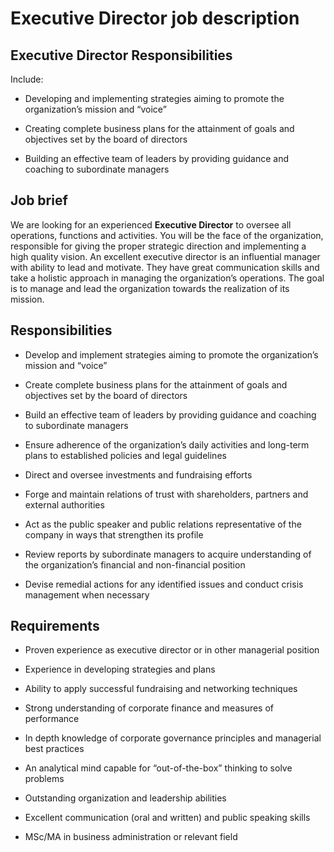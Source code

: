 # Executive Director job description


## Executive Director Responsibilities

Include:

* Developing and implementing strategies aiming to promote the organization’s mission and “voice”

* Creating complete business plans for the attainment of goals and objectives set by the board of directors

* Building an effective team of leaders by providing guidance and coaching to subordinate managers


## Job brief

We are looking for an experienced <b>Executive Director</b> to oversee all operations, functions and activities. You will be the face of the organization, responsible for giving the proper strategic direction and implementing a high quality vision.
An excellent executive director is an influential manager with ability to lead and motivate. They have great communication skills and take a holistic approach in managing the organization’s operations.
The goal is to manage and lead the organization towards the realization of its mission.


## Responsibilities

* Develop and implement strategies aiming to promote the organization’s mission and “voice”

* Create complete business plans for the attainment of goals and objectives set by the board of directors

* Build an effective team of leaders by providing guidance and coaching to subordinate managers

* Ensure adherence of the organization’s daily activities and long-term plans to established policies and legal guidelines

* Direct and oversee investments and fundraising efforts

* Forge and maintain relations of trust with shareholders, partners and external authorities

* Act as the public speaker and public relations representative of the company in ways that strengthen its profile

* Review reports by subordinate managers to acquire understanding of the organization’s financial and non-financial position

* Devise remedial actions for any identified issues and conduct crisis management when necessary


## Requirements

* Proven experience as executive director or in other managerial position

* Experience in developing strategies and plans

* Ability to apply successful fundraising and networking techniques

* Strong understanding of corporate finance and measures of performance

* In depth knowledge of corporate governance principles and managerial best practices

* An analytical mind capable for “out-of-the-box” thinking to solve problems

* Outstanding organization and leadership abilities

* Excellent communication (oral and written) and public speaking skills

* MSc/MA in business administration or relevant field
